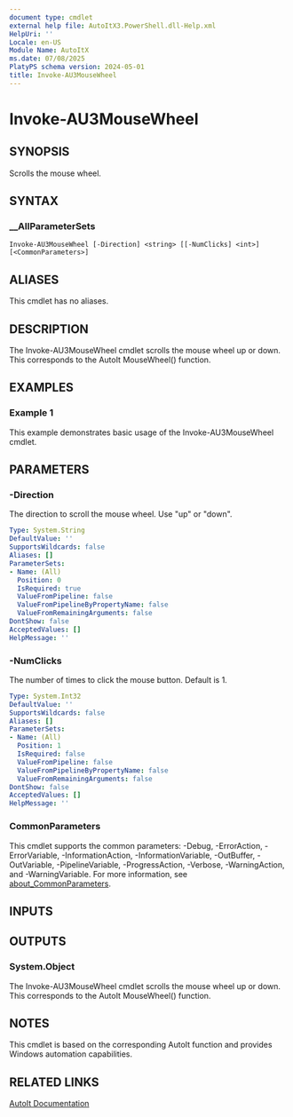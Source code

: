 ```yaml
---
document type: cmdlet
external help file: AutoItX3.PowerShell.dll-Help.xml
HelpUri: ''
Locale: en-US
Module Name: AutoItX
ms.date: 07/08/2025
PlatyPS schema version: 2024-05-01
title: Invoke-AU3MouseWheel
---
```


# Invoke-AU3MouseWheel

## SYNOPSIS

Scrolls the mouse wheel.

## SYNTAX

### __AllParameterSets

```
Invoke-AU3MouseWheel [-Direction] <string> [[-NumClicks] <int>] [<CommonParameters>]
```

## ALIASES

This cmdlet has no aliases.

## DESCRIPTION

The Invoke-AU3MouseWheel cmdlet scrolls the mouse wheel up or down. This corresponds to the AutoIt MouseWheel() function.

## EXAMPLES

### Example 1

This example demonstrates basic usage of the Invoke-AU3MouseWheel cmdlet.

## PARAMETERS

### -Direction

The direction to scroll the mouse wheel. Use "up" or "down".

```yaml
Type: System.String
DefaultValue: ''
SupportsWildcards: false
Aliases: []
ParameterSets:
- Name: (All)
  Position: 0
  IsRequired: true
  ValueFromPipeline: false
  ValueFromPipelineByPropertyName: false
  ValueFromRemainingArguments: false
DontShow: false
AcceptedValues: []
HelpMessage: ''
```

### -NumClicks

The number of times to click the mouse button. Default is 1.

```yaml
Type: System.Int32
DefaultValue: ''
SupportsWildcards: false
Aliases: []
ParameterSets:
- Name: (All)
  Position: 1
  IsRequired: false
  ValueFromPipeline: false
  ValueFromPipelineByPropertyName: false
  ValueFromRemainingArguments: false
DontShow: false
AcceptedValues: []
HelpMessage: ''
```

### CommonParameters

This cmdlet supports the common parameters: -Debug, -ErrorAction, -ErrorVariable,
-InformationAction, -InformationVariable, -OutBuffer, -OutVariable, -PipelineVariable,
-ProgressAction, -Verbose, -WarningAction, and -WarningVariable. For more information, see
[about_CommonParameters](https://go.microsoft.com/fwlink/?LinkID=113216).

## INPUTS

## OUTPUTS

### System.Object

The Invoke-AU3MouseWheel cmdlet scrolls the mouse wheel up or down. This corresponds to the AutoIt MouseWheel() function.

## NOTES

This cmdlet is based on the corresponding AutoIt function and provides Windows automation capabilities.

## RELATED LINKS

[AutoIt Documentation](https://www.autoitscript.com/autoit3/docs/)












